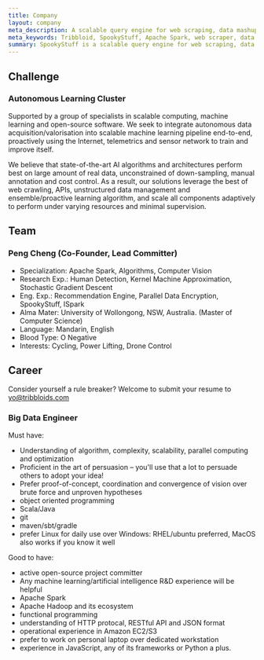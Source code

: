```yaml
---
title: Company
layout: company
meta_description: A scalable query engine for web scraping, data mashup, and acceptance QA. Certified for Apache Spark.
meta_keywords: Tribbloid, SpookyStuff, Apache Spark, web scraper, data mining
summary: SpookyStuff is a scalable query engine for web scraping, data mashup, and acceptance QA
---
```


## Challenge

### Autonomous Learning Cluster

Supported by a group of specialists in scalable computing, machine learning and open-source software. We seek to integrate autonomous data acquisition/valorisation into scalable machine learning pipeline end-to-end, proactively using the Internet, telemetrics and sensor network to train and improve itself.

We believe that state-of-the-art AI algorithms and architectures perform best on large amount of real data, unconstrained of down-sampling, manual annotation and cost control. As a result, our solutions leverage the best of web crawling, APIs, unstructured data management and ensemble/proactive learning algorithm, and scale all components adaptively to perform under varying resources and minimal supervision.

## Team

### Peng Cheng (Co-Founder, Lead Committer)

- Specialization: Apache Spark, Algorithms, Computer Vision
- Research Exp.: Human Detection, Kernel Machine Approximation, Stochastic Gradient Descent
- Eng. Exp.: Recommendation Engine, Parallel Data Encryption, SpookyStuff, ISpark
- Alma Mater: University of Wollongong, NSW, Australia. (Master of Computer Science)
- Language: Mandarin, English
- Blood Type: O Negative
- Interests: Cycling, Power Lifting, Drone Control

## Career

Consider yourself a rule breaker? Welcome to submit your resume to [yo@tribbloids.com](yo@tribbloids.com)

### Big Data Engineer

Must have:

- Understanding of algorithm, complexity, scalability, parallel computing and optimization
- Proficient in the art of persuasion – you'll use that a lot to persuade others to adopt your idea!
- Prefer proof-of-concept, coordination and convergence of vision over brute force and unproven hypotheses
- object oriented programming
- Scala/Java
- git
- maven/sbt/gradle
- prefer Linux for daily use over Windows: RHEL/ubuntu preferred, MacOS also works if you know it well

Good to have:

- active open-source project committer
- Any machine learning/artificial intelligence R&D experience will be helpful
- Apache Spark
- Apache Hadoop and its ecosystem
- functional programming
- understanding of HTTP protocal, RESTful API and JSON format
- operational experience in Amazon EC2/S3
- prefer to work on personal laptop over dedicated workstation
- experience in JavaScript, any of its frameworks or Python a plus.
